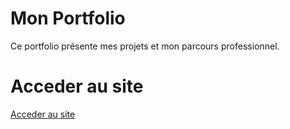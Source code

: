 # Mon Portfolio

Ce portfolio présente mes projets et mon parcours professionnel.

# Acceder au site
[Acceder au site](https://na-m0.github.io)
